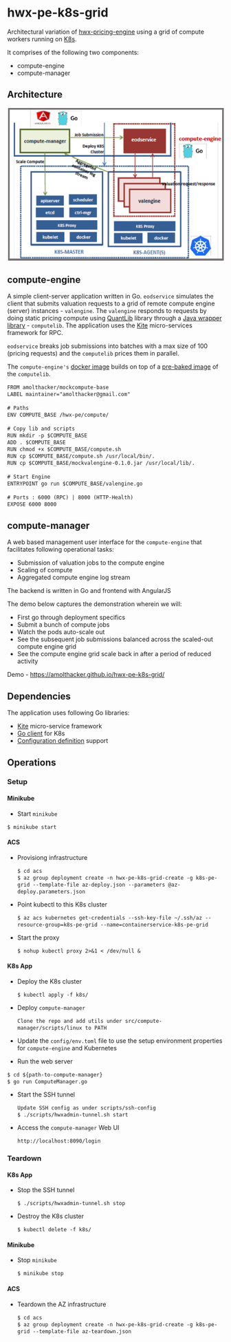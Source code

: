 # hwx-pe-k8s-grid

Architectural variation of [hwx-pricing-engine](https://github.com/amolthacker/hwx-pricing-engine) using a grid of compute workers running on [K8s](https://kubernetes.io/).

It comprises of the following two components:
* compute-engine
* compute-manager


## Architecture
![arch](media/arch.png)


## compute-engine

A simple client-server application written in Go. `eodservice` simulates the client that submits valuation requests to a grid of remote compute engine (server) instances - `valengine`. The `valengine` responds to requests by doing static pricing compute using [QuantLib](https://www.quantlib.org/) library through a [Java wrapper library](https://github.com/amolthacker/hwx-pricing-engine/tree/master/compute/src/main/java/com/hwx/pe/valengine/spark) - `computelib`.
The application uses the [Kite](https://github.com/koding/kite) micro-services framework for RPC.

`eodservice` breaks job submissions into batches with a max size of 100 (pricing requests) and the `computelib` prices them in parallel.

The `compute-engine's` [docker image](https://hub.docker.com/r/amolthacker/ve/) builds on top of a [pre-baked image](https://hub.docker.com/r/amolthacker/mockcompute-base/) of the `computelib`.

```
FROM amolthacker/mockcompute-base
LABEL maintainer="amolthacker@gmail.com"

# Paths
ENV COMPUTE_BASE /hwx-pe/compute/

# Copy lib and scripts
RUN mkdir -p $COMPUTE_BASE
ADD . $COMPUTE_BASE
RUN chmod +x $COMPUTE_BASE/compute.sh
RUN cp $COMPUTE_BASE/compute.sh /usr/local/bin/.
RUN cp $COMPUTE_BASE/mockvalengine-0.1.0.jar /usr/local/lib/.

# Start Engine
ENTRYPOINT go run $COMPUTE_BASE/valengine.go

# Ports : 6000 (RPC) | 8000 (HTTP-Health)
EXPOSE 6000 8000
```

## compute-manager

A web based management user interface for the 
`compute-engine` that facilitates following operational tasks:
* Submission of valuation jobs to the compute engine
* Scaling of compute
* Aggregated compute engine log stream

The backend is written in Go and frontend with AngularJS

The demo below captures the demonstration wherein we will:
* First go through deployment specifics
* Submit a bunch of compute jobs
* Watch the pods auto-scale out
* See the subsequent job submissions balanced across the scaled-out compute engine grid
* See the compute engine grid scale back in after a period of reduced activity

Demo - https://amolthacker.github.io/hwx-pe-k8s-grid/


## Dependencies

The application uses following Go libraries:
* [Kite](https://github.com/koding/kite) micro-service framework
* [Go client](https://github.com/kubernetes/client-go) for K8s
* [Configuration definition](https://github.com/spf13/viper) support


## Operations

### Setup

#### Minikube

* Start `minikube`
```
$ minikube start
```

#### ACS

* Provisiong infrastructure
    ```
    $ cd acs
    $ az group deployment create -n hwx-pe-k8s-grid-create -g k8s-pe-grid --template-file az-deploy.json --parameters @az-deploy.parameters.json
    ```

* Point kubectl to this K8s cluster
    ```
    $ az acs kubernetes get-credentials --ssh-key-file ~/.ssh/az --resource-group=k8s-pe-grid --name=containerservice-k8s-pe-grid
    ```

* Start the proxy
    ```
    $ nohup kubectl proxy 2>&1 < /dev/null &
    ```

#### K8s App

* Deploy the K8s cluster
    ```
    $ kubectl apply -f k8s/
    ```

* Deploy `compute-manager`
    ```
    Clone the repo and add utils under src/compute-manager/scripts/linux to PATH
    ```

* Update the `config/env.toml` file to use the setup environment properties for `compute-engine` and Kubernetes

* Run the web server
 ```
 $ cd ${path-to-compute-manager} 
 $ go run ComputeManager.go
 ```

* Start the SSH tunnel
    ```
    Update SSH config as under scripts/ssh-config
    $ ./scripts/hwxadmin-tunnel.sh start
    ```

* Access the `compute-manager` Web UI
    ```
    http://localhost:8090/login
    ```

### Teardown

#### K8s App

* Stop the SSH tunnel
    ```
    $ ./scripts/hwxadmin-tunnel.sh stop
    ```

* Destroy the K8s cluster
    ```
    $ kubectl delete -f k8s/
    ```

#### Minikube

* Stop `minikube`
    ```
    $ minikube stop
    ```

#### ACS

* Teardown the AZ infrastructure
    ```
    $ cd acs
    $ az group deployment create -n hwx-pe-k8s-grid-create -g k8s-pe-grid --template-file az-teardown.json
    ```

